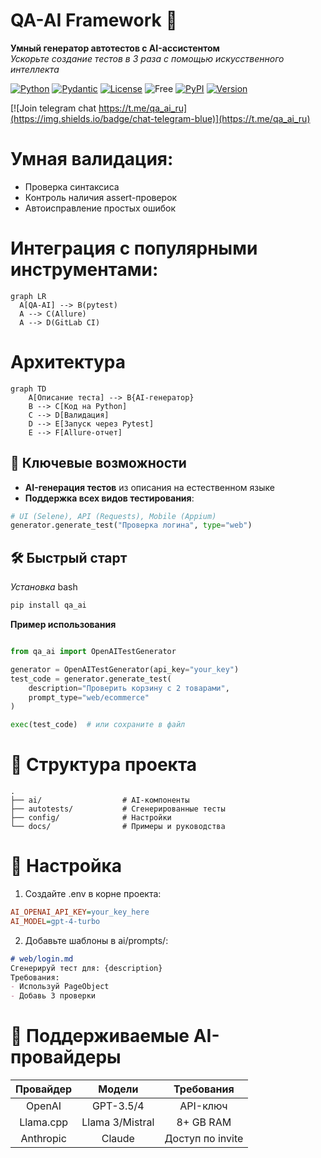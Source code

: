 # QA-AI Framework 🚀

**Умный генератор автотестов с AI-ассистентом**  
*Ускорьте создание тестов в 3 раза с помощью искусственного интеллекта*

[![Python](https://img.shields.io/badge/Python-3.10%2B-blue)](https://python.org)
[![Pydantic](https://img.shields.io/badge/Pydantic-v2-brightgreen)](https://pydantic.dev)
[![License](https://img.shields.io/badge/License-MIT-purple)](LICENSE)
![Free](https://img.shields.io/badge/free-open--source-green.svg)
[![PyPI](https://img.shields.io/badge/PyPI-package-blue?logo=pypi&logoColor=white)](https://pypi.org/project/qa-ai/)
[![Version](https://img.shields.io/pypi/v/qa-ai?color=orange)](https://pypi.org/project/qa-ai/)

[![Join telegram chat https://t.me/qa_ai_ru](https://img.shields.io/badge/chat-telegram-blue)](https://t.me/qa_ai_ru)

# Умная валидация:
 - Проверка синтаксиса
 - Контроль наличия assert-проверок
 - Автоисправление простых ошибок

# Интеграция с популярными инструментами:
```mermaid
graph LR
  A[QA-AI] --> B(pytest)
  A --> C(Allure)
  A --> D(GitLab CI)
```
# Архитектура
```mermaid
graph TD
    A[Описание теста] --> B{AI-генератор}
    B --> C[Код на Python]
    C --> D[Валидация]
    D --> E[Запуск через Pytest]
    E --> F[Allure-отчет]
```
## 🌟 Ключевые возможности

- **AI-генерация тестов** из описания на естественном языке
- **Поддержка всех видов тестирования**:
```python
# UI (Selene), API (Requests), Mobile (Appium)
generator.generate_test("Проверка логина", type="web")
```
## 🛠 Быстрый старт
*Установка*
bash
```bash
pip install qa_ai
```
**Пример использования**
```python

from qa_ai import OpenAITestGenerator

generator = OpenAITestGenerator(api_key="your_key")
test_code = generator.generate_test(
    description="Проверить корзину с 2 товарами",
    prompt_type="web/ecommerce"
)

exec(test_code)  # или сохраните в файл
```
# 📂 Структура проекта
```
.
├── ai/                  # AI-компоненты
├── autotests/           # Сгенерированные тесты
├── config/              # Настройки
└── docs/                # Примеры и руководства
```
# 🔧 Настройка
1. Создайте .env в корне проекта:

```ini
AI_OPENAI_API_KEY=your_key_here
AI_MODEL=gpt-4-turbo
```
2. Добавьте шаблоны в ai/prompts/:

```markdown
# web/login.md
Сгенерируй тест для: {description}
Требования:
- Используй PageObject
- Добавь 3 проверки
```
# 🤖 Поддерживаемые AI-провайдеры
| Провайдер |      Модели     |    Требования    |
|:---------:|:---------------:|:----------------:|
|   OpenAI  |    GPT-3.5/4    |     API-ключ     |
| Llama.cpp | Llama 3/Mistral |     8+ GB RAM    |
| Anthropic |      Claude     | Доступ по invite |
